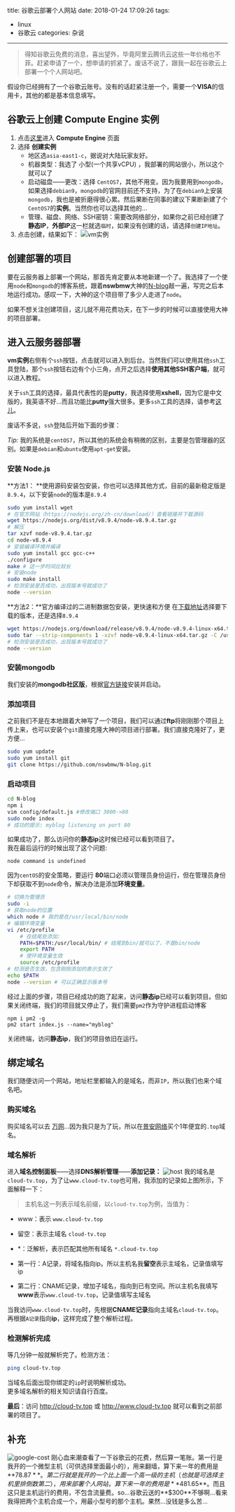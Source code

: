 title: 谷歌云部署个人网站
date: 2018-01-24 17:09:26
tags: 
- linux
- 谷歌云
categories: 杂说
---
>得知谷歌云免费的消息，喜出望外，毕竟阿里云腾讯云这些一年价格也不菲。赶紧申请了一个，想申请的抓紧了。废话不说了，跟我一起在谷歌云上部署一个个人网站吧。

假设你已经拥有了一个谷歌云账号。没有的话赶紧注册一个，需要一个**VISA**的信用卡，其他的都是基本信息填写。
## 谷歌云上创建 Compute Engine 实例
1. 点击[这里](https://console.cloud.google.com/compute/instances)进入 **Compute Engine** 页面
2. 选择 **创建实例**
    - 地区选`asia-east1-c`，据说对大陆玩家友好。
    - 机器类型：我选了 小型(一个共享vCPU) ，我部署的网站很小，所以这个就可以了
    - 启动磁盘——更改：选择 `CentOS7`，其他不用变。因为我要用到`mongodb`，如果选择`debian9`，`mongodb`的官网目前还不支持，为了在`debian9`上安装`mongodb`，我也是被折磨得很心累。然后果断在同事的建议下果断新建了个`CentOS7`的**实例**。当然你也可以选择其他的...
    - 管理、磁盘、网络、SSH密钥：需要改网络部分，如果你之前已经创建了**静态IP**，**外部IP**这一栏就选`临时`，如果没有创建的话，请选择`创建IP地址`。
3. 点击创建，结果如下：
    ![vm实例](https://tang-blog-1257996120.cos-website.ap-chengdu.myqcloud.com/google-cloud-vm.png)

<!-- more -->
## 创建部署的项目   
要在云服务器上部署一个网站，那首先肯定要从本地新建一个了。我选择了一个使用`node`和`mongodb`的博客系统，跟着**nswbmw**大神的[N-blog](https://github.com/nswbmw/N-blog)敲一遍，写完之后本地运行成功。感叹一下，大神的这个项目带了多少人走进了`node`。

如果不想关注创建项目，这儿就不用花费功夫，在下一步的时候可以直接使用大神的项目部署。

## 进入云服务器部署
**vm实例**右侧有个`ssh`按钮，点击就可以进入到后台。当然我们可以使用其他`ssh`工具登陆，那个`ssh`按钮右边有个小三角，点开之后选择**使用其他SSH客户端**，就可以进入教程。

关于`ssh`工具的选择，最具代表性的是**putty**，我选择使用**xshell**，因为它是中文版的，我英语不好...而且功能比**putty**强大很多。更多`ssh`工具的选择，请参考[这儿](https://llinmeng.github.io/2015/08/05/windows-ssh-tools-diff/)。

废话不多说，`ssh`登陆后开始下面的步骤：

*Tip:* 我的系统是`centOS7`，所以其他的系统会有稍微的区别，主要是包管理器的区别。如果是`debian`和`ubuntu`使用`apt-get`安装。

### 安装 Node.js
**方法1： **使用源码安装包安装，你也可以选择其他方式，目前的最新稳定版是`8.9.4`，以下安装`node`的版本是`8.9.4`
``` bash
sudo yum install wget
# 在官方网站（https://nodejs.org/zh-cn/download/）查看链接并下载源码
wget https://nodejs.org/dist/v8.9.4/node-v8.9.4.tar.gz
# 解压
tar xzvf node-v8.9.4.tar.gz
cd node-v8.9.4
# 安装编译环境并编译
sudo yum install gcc gcc-c++
./configure
make # 这一步时间比较长
# 安装node
sudo make install
# 检测安装是否成功，出现版本号就成功了
node --version
```
**方法2：**官方编译过的二进制数据包安装，更快速和方便
在[下载地址](https://nodejs.org/download/release/)选择要下载的版本，还是选择`8.9.4`
``` bash
wget https://nodejs.org/download/release/v8.9.4/node-v8.9.4-linux-x64.tar.gz
sudo tar --strip-components 1 -xzvf node-v8.9.4-linux-x64.tar.gz -C /usr/local
# 检测安装是否成功，出现版本号就成功了
node --version
```
### 安装mongodb
我们安装的**mongodb社区版**，根据[官方链接](https://docs.mongodb.com/manual/tutorial/install-mongodb-on-red-hat/)安装并启动。
### 添加项目
之前我们不是在本地跟着大神写了一个项目，我们可以通过**ftp**将刚刚那个项目上传上来，也可以安装个`git`直接克隆大神的项目进行部署。我们直接克隆好了，更方便...
``` bash
sudo yum update
sudo yum install git
git clone https://github.com/nswbmw/N-blog.git 
```
### 启动项目
``` bash
cd N-blog
npm i
vim config/default.js #修改端口 3000->80
sudo node index
# 成功的提示: myblog listening on port 80
```
如果成功了，那么访问你的**静态ip**这时候已经可以看到项目了。  
我在最后运行的时候出现了这个问题:
```
node command is undefined
```
因为`centOS`的安全策略，要运行 **80**端口必须以管理员身份运行，但在管理员身份下却获取不到`node`命令，解决办法是添加**环境变量**。
``` bash
# 切换为管理员
sudo -i 
# 获取node的位置
which node # 我的是在/usr/local/bin/node
# 编辑环境变量
vi /etc/profile
    # 在结尾处添加:
    PATH=$PATH:/usr/local/bin/ # 结尾到bin/就可以了，不是bin/node
    export PATH
    # 使环境变量生效
    source /etc/profile
# 检测是否生效，包含刚刚添加的表示生效了
echo $PATH   
node --version # 可以正确显示版本号  
```
经过上面的步骤，项目已经成功的跑了起来，访问**静态ip**已经可以看到项目。但如果关闭终端，我们的项目就又停止了，我们需要`pm2`作为守护进程启动博客

``` 
npm i pm2 -g
pm2 start index.js --name="myblog"
```
关闭终端，访问**静态ip**，我们的项目依旧在运行。

## 绑定域名
我们随便访问一个网站，地址栏里都输入的是域名，而非`IP`，所以我们也来个域名吧。
### 购买域名
购买域名可以去 [万网](https://wanwang.aliyun.com/)...因为我只是为了玩，所以在[景安网络](https://www.zzidc.com/main/huodong/doMainActivity/spreadid_138149_hdName_doMainActivity.html)买个1年便宜的`.top`域名。
### 域名解析
进入**域名控制面板**——选择**DNS解析管理**——**添加记录：**
![host](https://tang-blog-1257996120.cos-website.ap-chengdu.myqcloud.com/google-cloud-host.png)
我的域名是`cloud-tv.top`，为了让`www.cloud-tv.top`也可用，我添加的记录如上图所示，下面解释一下：
>主机名这一列表示域名前缀，以`cloud-tv.top`为例，当值为： 
- www：表示 `www.cloud-tv.top`
- 留空：表示主域名 `cloud-tv.top`
- \*：泛解析，表示匹配其他所有域名 `*.cloud-tv.top`

- 第一行：A记录，将域名指向ip。所以主机名我**留空**表示主域名，记录值填写ip
- 第二行：CNAME记录，增加子域名，指向到已有空间。所以主机名我填写**www**表示`www.cloud-tv.top`，记录值填写主域名

当我访问`www.cloud-tv.top`时，先根据**CNAME记录**指向主域名`cloud-tv.top`。再根据`A记录`指向**ip**，这样完成了整个解析过程。
    
### 检测解析完成
等几分钟一般就解析完了。检测方法：
``` bash
ping cloud-tv.top
```
当域名后面出现你绑定的`ip`时说明解析成功。  
更多域名解析的相关知识请自行百度。

**最后**：访问 http://cloud-tv.top 或 http://www.cloud-tv.top 就可以看到之前部署的项目了。

## 补充
![google-cost](https://tang-blog-1257996120.cos-website.ap-chengdu.myqcloud.com/google-cloud-cost.png)
刚心血来潮查看了一下谷歌云的花费，然后算一笔账。第一行是我开的一个微型主机（可供选择里面最小的），用来翻墙，算下来一年的费用是**$78.87**。第二行就是我开的一个比上面一个高一级的主机（也就是可选择主机里排倒数第二），用来部署个人网站，算下来一年的费用是**$481.65**。而且这只是主机运行的费用，不包含流量费。so...谷歌云送的**$300**不够啊...看来我得把两个主机合成一个，用最小型号的那个主机。果然...没钱是多么苦...
